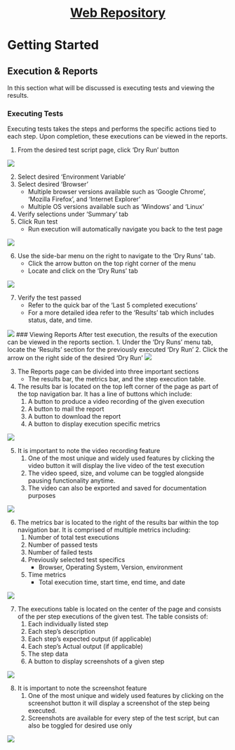 <h1 style="text-align: center; text-decoration:underline; font-weight: bold;">Web Repository</h1>


# Getting Started
## Execution & Reports <!-- {docsify-ignore} --> 
In this section what will be discussed is executing tests and viewing the results.

### Executing Tests
Executing tests takes the steps and performs the specific actions tied to each step. Upon completion, these executions can be viewed in the reports.
1. From the desired test script page, click ‘Dry Run’ button

<img src="https://dmdug58z0ycm2.cloudfront.net/production/pub-site/images/_webimages/Executing_Test_1.png">

2. Select desired ‘Environment Variable’
3. Select desired ‘Browser’
   - Multiple browser versions available such as ‘Google Chrome’, ‘Mozilla Firefox’, and ‘Internet Explorer’
   - Multiple OS versions available such as ‘Windows’ and ‘Linux’
4. Verify selections under ‘Summary’ tab
5. Click Run test
   - Run execution will automatically navigate you back to the test page

<img src="https://dmdug58z0ycm2.cloudfront.net/production/pub-site/images/_webimages/Executing_Test_2.png">

6. Use the side-bar menu on the right to navigate to the ‘Dry Runs’ tab. 
   - Click the arrow button on the top right corner of the menu
   - Locate and click on the ‘Dry Runs’ tab

<img src="https://dmdug58z0ycm2.cloudfront.net/production/pub-site/images/_webimages/Executing_Test_3.png">

7. Verify the test passed
   - Refer to the quick bar of the ‘Last 5 completed executions’ 
   - For a more detailed idea refer to the ‘Results’ tab which includes status, date, and time.

<img src="https://dmdug58z0ycm2.cloudfront.net/production/pub-site/images/_webimages/Executing_Test_4.png">
### Viewing Reports
After test execution, the results of the execution can be viewed in the reports section.
1. Under the ‘Dry Runs’ menu tab, locate the ‘Results’ section for the previously executed ‘Dry Run’
2. Click the arrow on the right side of the desired ‘Dry Run’

<img src="https://dmdug58z0ycm2.cloudfront.net/production/pub-site/images/_webimages/View_Reports_1.png">

3. The Reports page can be divided into three important sections
   - The results bar, the metrics bar, and the step execution table.
4. The results bar is located on the top left corner of the page as part of the top navigation bar. It has a line of buttons which include:
   1. A button to produce a video recording of the given execution 
   2. A button to mail the report
   3. A button to download the report
   4. A button to display execution specific metrics  

<img src="https://dmdug58z0ycm2.cloudfront.net/production/pub-site/images/_webimages/View_Reports_2.png">

5. It is important to note the video recording feature 
   1. One of the most unique and widely used features by clicking the video button it will display the live video of the test execution
   2. The video speed, size, and volume can be toggled alongside pausing functionality anytime.
   3. The video can also be exported and saved for documentation purposes

<img src="https://dmdug58z0ycm2.cloudfront.net/production/pub-site/images/_webimages/View_Reports_3.png">

6. The metrics bar is located to the right of the results bar within the top navigation bar. It is comprised of multiple metrics including:
   1. Number of total test executions
   2. Number of passed tests
   3. Number of failed tests
   4. Previously selected test specifics
      - Browser, Operating System, Version, environment
   5. Time metrics
      - Total execution time, start time, end time, and date

<img src="https://dmdug58z0ycm2.cloudfront.net/production/pub-site/images/_webimages/View_Reports_4.png">

7. The executions table is located on the center of the page and consists of the per step executions of the given test. The table consists of:
   1. Each individually listed step
   2. Each step’s description
   3. Each step’s expected output (if applicable)
   4. Each step’s Actual output (if applicable)
   5. The step data
   6. A button to display screenshots of a given step

<img src="https://dmdug58z0ycm2.cloudfront.net/production/pub-site/images/_webimages/View_Reports_5.png">

8. It is important to note the screenshot feature
   1. One of the most unique and widely used features by clicking on the screenshot button it will display a screenshot of the step being executed. 
   2. Screenshots are available for every step of the test script, but can also be toggled for desired use only

<img src="https://dmdug58z0ycm2.cloudfront.net/production/pub-site/images/_webimages/View_Reports_6.png">

